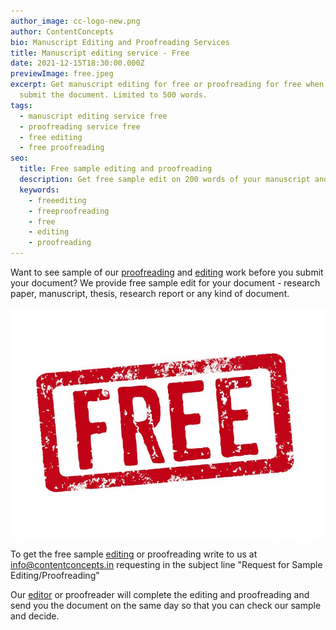 ```yaml
---
author_image: cc-logo-new.png
author: ContentConcepts
bio: Manuscript Editing and Proofreading Services
title: Manuscript editing service - Free
date: 2021-12-15T18:30:00.000Z
previewImage: free.jpeg
excerpt: Get manuscript editing for free or proofreading for free when you first
  submit the document. Limited to 500 words.
tags:
  - manuscript editing service free
  - proofreading service free
  - free editing
  - free proofreading
seo:
  title: Free sample editing and proofreading
  description: Get free sample edit on 200 words of your manuscript and thesis
  keywords:
    - freeediting
    - freeproofreading
    - free
    - editing
    - proofreading
---
```

Want to see sample of our [proofreading](https://contentconcepts.in/services/academic_editing/proofreading_service) and [editing](https://contentconcepts.in/services/academic_editing) work before you submit your document? We provide free sample edit for your document - research paper, manuscript, thesis, research report or any kind of document. 

![](free.jpeg)

To get the free sample [editing](https://contentconcepts.in/services/academic_editing/english_editing) or proofreading write to us at info@contentconcepts.in requesting in the subject line "Request for Sample Editing/Proofreading"

Our [editor](https://contentconcepts.in/about/) or proofreader will complete the editing and proofreading and send you the document on the same day so that you can check our sample and decide.